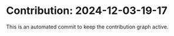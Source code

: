# Contribution: 2024-12-03-19-17
This is an automated commit to keep the contribution graph active.
